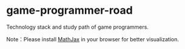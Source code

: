 # game-programmer-road
Technology stack and study path of game programmers.

Note：Please install [MathJax](https://www.mathjax.org/) in your browser for better visualization.